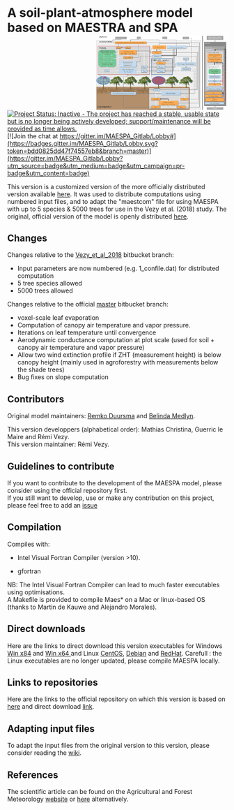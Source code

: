 A soil-plant-atmosphere model based on MAESTRA and SPA <img src="logo/MAESPA.png" alt="logo" width="300" align="right" />
===========================================================================================================================
[![Project Status: Inactive - The project has reached a stable, usable state but is no longer being actively developed; support/maintenance will be provided as time allows.](http://www.repostatus.org/badges/latest/inactive.svg)](http://www.repostatus.org/#inactive)
[![Join the chat at https://gitter.im/MAESPA_Gitlab/Lobby#](https://badges.gitter.im/MAESPA_Gitlab/Lobby.svg?token=bdd0825dd47f74557eb8&branch=master)](https://gitter.im/MAESPA_Gitlab/Lobby?utm_source=badge&utm_medium=badge&utm_campaign=pr-badge&utm_content=badge)


This version is a customized version of the more officially
distributed version available [here](https://bitbucket.org/remkoduursma/maespa/branch/Vezy_et_al_2018).
It was used to distribute computations using numbered input files, and to adapt the "maestcom" file for using MAESPA with up to 5 species & 5000 trees for use in the Vezy et al. (2018) study.
The original, official version of the model is openly distributed [here](https://maespa.github.io/).

## Changes
Changes relative to the [Vezy_et_al_2018](https://bitbucket.org/remkoduursma/maespa/branch/Vezy_et_al_2018) bitbucket branch:
* Input parameters are now numbered (e.g. 1_confile.dat) for distributed computation
* 5 tree species allowed
* 5000 trees allowed

Changes relative to the official [master](https://bitbucket.org/remkoduursma/maespa/branch/Vezy_et_al_2018) bitbucket branch:
* voxel-scale leaf evaporation
* Computation of canopy air temperature and vapor pressure.
* Iterations on leaf temperature until convergence
* Aerodynamic conductance computation at plot scale (used for soil + canopy air temperature and vapor pressure)
* Allow two wind extinction profile if ZHT (measurement height) is below canopy height (mainly used in agroforestry with measurements below the shade trees)
* Bug fixes on slope computation

## Contributors
Original model maintainers: [Remko Duursma](http://www.remkoduursma.com/) and [Belinda Medlyn](https://bmedlyn.wordpress.com).

This version developpers (alphabetical order): Mathias Christina, Guerric le Maire and Rémi Vezy.  
This version maintainer: Rémi Vezy.

## Guidelines to contribute
If you want to contribute to the development of the MAESPA model, please consider using the official repository first.  
If you still want to develop, use or make any contribution on this project, please feel free to add an [issue](https://gitlab.com/VEZY/MAESPA/issues)

## Compilation
Compiles with:

* Intel Visual Fortran Compiler (version >10).

* gfortran

NB: The Intel Visual Fortran Compiler can lead to much faster executables using optimisations.  
A Makefile is provided to compile Maes* on a Mac or linux-based OS (thanks to Martin de Kauwe and Alejandro Morales).

## Direct downloads
Here are the links to direct download this version executables for Windows [Win x84](https://gitlab.com/VEZY/MAESPA/raw/3bcfa81e53840c609f50a7a5d948257cc33a0822/Executables/Windows/maespa_x86.exe)
and [Win x64 ](https://gitlab.com/VEZY/MAESPA/raw/master/Executables/Windows/maespa_x64.exe) and
Linux [CentOS](https://gitlab.com/VEZY/MAESPA/raw/3bcfa81e53840c609f50a7a5d948257cc33a0822/Executables/CentOS/maespa),
[Debian](https://gitlab.com/VEZY/MAESPA/raw/3bcfa81e53840c609f50a7a5d948257cc33a0822/Executables/Debian/maespa) and
[RedHat](https://gitlab.com/VEZY/MAESPA/raw/3bcfa81e53840c609f50a7a5d948257cc33a0822/Executables/RedHat/maespa). Carefull : the Linux executables are no longer updated, please compile MAESPA locally.

## Links to repositories
Here are the links to the official repository on which this version is based on [here](https://bitbucket.org/remkoduursma/maespa/commits/b7440289f6801fbd8841241e48ead6592e58e39e?at=montpellier) and direct download [link](https://bitbucket.org/remkoduursma/maespa/get/montpellier.zip).

## Adapting input files
To adapt the input files from the original version to this version, please consider reading the [wiki](https://gitlab.com/VEZY/MAESPA/wikis/home).

## References
The scientific article can be found on the Agricultural and Forest Meteorology [website](https://www.sciencedirect.com/science/article/pii/S016819231830042X) or [here](https://www.researchgate.net/publication/323398728_Measuring_and_modelling_energy_partitioning_in_canopies_of_varying_complexity_using_MAESPA_model) alternatively.
